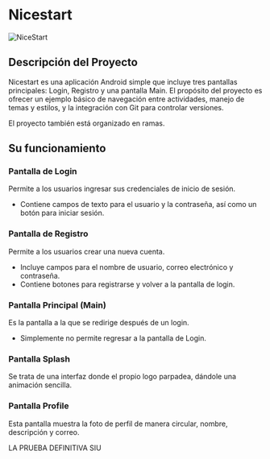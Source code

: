 # Nicestart
![NiceStart](https://www.google.com/url?sa=i&url=https%3A%2F%2Fralfvanveen.com%2Fen%2Fglossary%2Fplaceholder%2F&psig=AOvVaw0S95RswbWwVki21LhzZKTe&ust=1731755035971000&source=images&cd=vfe&opi=89978449&ved=0CBQQjRxqFwoTCNijxq-Y3okDFQAAAAAdAAAAABAE "Logo NiceStart")



## Descripción del Proyecto
Nicestart es una aplicación Android simple que incluye tres pantallas principales: Login, Registro y una pantalla Main. El propósito del proyecto es ofrecer un ejemplo básico de navegación entre actividades, manejo de temas y estilos, y la integración con Git para controlar versiones.

El proyecto también está organizado en ramas.

## Su funcionamiento

### Pantalla de Login
Permite a los usuarios ingresar sus credenciales de inicio de sesión.
- Contiene campos de texto para el usuario y la contraseña, así como un botón para iniciar sesión.



### Pantalla de Registro
Permite a los usuarios crear una nueva cuenta.
- Incluye campos para el nombre de usuario, correo electrónico y contraseña.
- Contiene botones para registrarse y volver a la pantalla de login.



### Pantalla Principal (Main)
Es la pantalla a la que se redirige después de un login.
- Simplemente no permite regresar a la pantalla de Login.



### Pantalla Splash
Se trata de una interfaz donde el propio logo parpadea, dándole una animación sencilla.



### Pantalla Profile
Esta pantalla muestra la foto de perfil de manera circular, nombre, descripción y correo.



LA PRUEBA DEFINITIVA SIU
